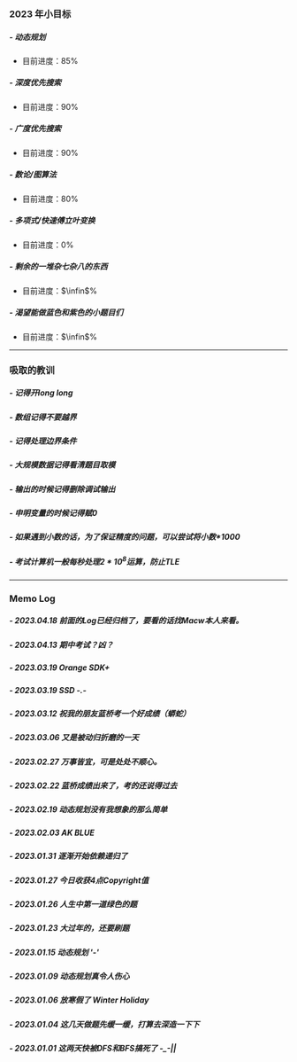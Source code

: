 ### 2023 年小目标

##### - 动态规划
- 目前进度：85%

##### - 深度优先搜索
- 目前进度：90%

##### - 广度优先搜索
- 目前进度：90%

##### - 数论/图算法
- 目前进度：80%

##### - 多项式/快速傅立叶变换
- 目前进度：0%

##### - 剩余的一堆杂七杂八的东西
- 目前进度：$\infin$%

##### - 渴望能做蓝色和紫色的小题目们

- 目前进度：$\infin$%

---

### 吸取的教训
##### - 记得开long long

##### - 数组记得不要越界

##### - 记得处理边界条件

##### - 大规模数据记得看清题目取模

##### - 输出的时候记得删除调试输出

##### - 申明变量的时候记得赋0

##### - 如果遇到小数的话，为了保证精度的问题，可以尝试将小数*1000

##### - 考试计算机一般每秒处理$2*10^{8}$运算，防止TLE

---
### Memo Log

##### - 2023.04.18 前面的Log已经归档了，要看的话找Macw本人来看。

##### - 2023.04.13 期中考试？凶？

##### - 2023.03.19 Orange SDK+

##### - 2023.03.19 SSD -.-

##### - 2023.03.12 祝我的朋友蓝桥考一个好成绩（蟒蛇）

##### - 2023.03.06 又是被动归折磨的一天

##### - 2023.02.27 万事皆宜，可是处处不顺心。

##### - 2023.02.22 蓝桥成绩出来了，考的还说得过去

##### - 2023.02.19 动态规划没有我想象的那么简单

##### - 2023.02.03 AK BLUE

##### - 2023.01.31 逐渐开始依赖递归了

##### - 2023.01.27 今日收获4点Copyright值

##### - 2023.01.26 人生中第一道绿色的题

##### - 2023.01.23 大过年的，还要刷题

##### - 2023.01.15 动态规划 '-'

##### - 2023.01.09 动态规划真令人伤心

##### - 2023.01.06 放寒假了 Winter Holiday

##### - 2023.01.04 这几天做题先缓一缓，打算去深造一下下

##### - 2023.01.01 这两天快被DFS和BFS搞死了 -_-||

